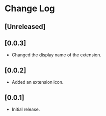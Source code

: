 # Change Log

## [Unreleased]

## [0.0.3]

- Changed the display name of the extension.

## [0.0.2]

- Added an extension icon.

## [0.0.1]

- Initial release.
